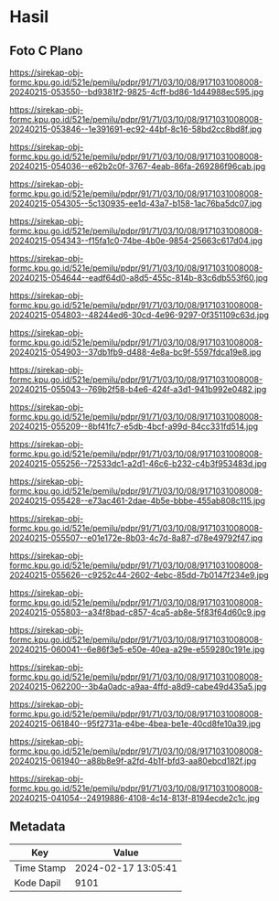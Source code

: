 # Hasil

## Foto C Plano

https://sirekap-obj-formc.kpu.go.id/521e/pemilu/pdpr/91/71/03/10/08/9171031008008-20240215-053550--bd9381f2-9825-4cff-bd86-1d44988ec595.jpg

https://sirekap-obj-formc.kpu.go.id/521e/pemilu/pdpr/91/71/03/10/08/9171031008008-20240215-053846--1e391691-ec92-44bf-8c16-58bd2cc8bd8f.jpg

https://sirekap-obj-formc.kpu.go.id/521e/pemilu/pdpr/91/71/03/10/08/9171031008008-20240215-054036--e62b2c0f-3767-4eab-86fa-269286f96cab.jpg

https://sirekap-obj-formc.kpu.go.id/521e/pemilu/pdpr/91/71/03/10/08/9171031008008-20240215-054305--5c130935-ee1d-43a7-b158-1ac76ba5dc07.jpg

https://sirekap-obj-formc.kpu.go.id/521e/pemilu/pdpr/91/71/03/10/08/9171031008008-20240215-054343--f15fa1c0-74be-4b0e-9854-25663c617d04.jpg

https://sirekap-obj-formc.kpu.go.id/521e/pemilu/pdpr/91/71/03/10/08/9171031008008-20240215-054644--eadf64d0-a8d5-455c-814b-83c6db553f60.jpg

https://sirekap-obj-formc.kpu.go.id/521e/pemilu/pdpr/91/71/03/10/08/9171031008008-20240215-054803--48244ed6-30cd-4e96-9297-0f351109c63d.jpg

https://sirekap-obj-formc.kpu.go.id/521e/pemilu/pdpr/91/71/03/10/08/9171031008008-20240215-054903--37db1fb9-d488-4e8a-bc9f-5597fdca19e8.jpg

https://sirekap-obj-formc.kpu.go.id/521e/pemilu/pdpr/91/71/03/10/08/9171031008008-20240215-055043--769b2f58-b4e6-424f-a3d1-941b992e0482.jpg

https://sirekap-obj-formc.kpu.go.id/521e/pemilu/pdpr/91/71/03/10/08/9171031008008-20240215-055209--8bf41fc7-e5db-4bcf-a99d-84cc331fd514.jpg

https://sirekap-obj-formc.kpu.go.id/521e/pemilu/pdpr/91/71/03/10/08/9171031008008-20240215-055256--72533dc1-a2d1-46c6-b232-c4b3f953483d.jpg

https://sirekap-obj-formc.kpu.go.id/521e/pemilu/pdpr/91/71/03/10/08/9171031008008-20240215-055428--e73ac461-2dae-4b5e-bbbe-455ab808c115.jpg

https://sirekap-obj-formc.kpu.go.id/521e/pemilu/pdpr/91/71/03/10/08/9171031008008-20240215-055507--e01e172e-8b03-4c7d-8a87-d78e49792f47.jpg

https://sirekap-obj-formc.kpu.go.id/521e/pemilu/pdpr/91/71/03/10/08/9171031008008-20240215-055626--c9252c44-2602-4ebc-85dd-7b0147f234e9.jpg

https://sirekap-obj-formc.kpu.go.id/521e/pemilu/pdpr/91/71/03/10/08/9171031008008-20240215-055803--a34f8bad-c857-4ca5-ab8e-5f83f64d60c9.jpg

https://sirekap-obj-formc.kpu.go.id/521e/pemilu/pdpr/91/71/03/10/08/9171031008008-20240215-060041--6e86f3e5-e50e-40ea-a29e-e559280c191e.jpg

https://sirekap-obj-formc.kpu.go.id/521e/pemilu/pdpr/91/71/03/10/08/9171031008008-20240215-062200--3b4a0adc-a9aa-4ffd-a8d9-cabe49d435a5.jpg

https://sirekap-obj-formc.kpu.go.id/521e/pemilu/pdpr/91/71/03/10/08/9171031008008-20240215-061840--95f2731a-e4be-4bea-be1e-40cd8fe10a39.jpg

https://sirekap-obj-formc.kpu.go.id/521e/pemilu/pdpr/91/71/03/10/08/9171031008008-20240215-061940--a88b8e9f-a2fd-4b1f-bfd3-aa80ebcd182f.jpg

https://sirekap-obj-formc.kpu.go.id/521e/pemilu/pdpr/91/71/03/10/08/9171031008008-20240215-041054--24919886-4108-4c14-813f-8194ecde2c1c.jpg


## Metadata

| Key        | Value               |
| ---------- | ------------------- |
| Time Stamp | 2024-02-17 13:05:41 |
| Kode Dapil | 9101                |



